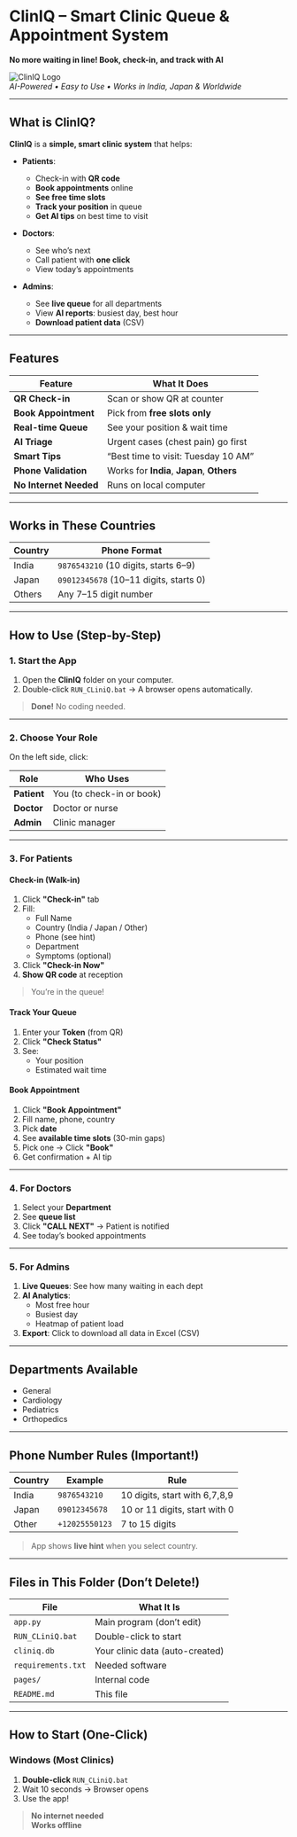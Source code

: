 # ClinIQ – Smart Clinic Queue & Appointment System  
**No more waiting in line! Book, check-in, and track with AI**

![ClinIQ Logo](https://via.placeholder.com/800x400.png?text=ClinIQ+Smart+Clinic)  
*AI-Powered • Easy to Use • Works in India, Japan & Worldwide*

---

## What is ClinIQ?

**ClinIQ** is a **simple, smart clinic system** that helps:

- **Patients**:  
  - Check-in with **QR code**  
  - **Book appointments** online  
  - **See free time slots**  
  - **Track your position** in queue  
  - **Get AI tips** on best time to visit  

- **Doctors**:  
  - See who’s next  
  - Call patient with **one click**  
  - View today’s appointments  

- **Admins**:  
  - See **live queue** for all departments  
  - View **AI reports**: busiest day, best hour  
  - **Download patient data** (CSV)

---

## Features

| Feature | What It Does |
|--------|-------------|
| **QR Check-in** | Scan or show QR at counter |
| **Book Appointment** | Pick from **free slots only** |
| **Real-time Queue** | See your position & wait time |
| **AI Triage** | Urgent cases (chest pain) go first |
| **Smart Tips** | “Best time to visit: Tuesday 10 AM” |
| **Phone Validation** | Works for **India**, **Japan**, **Others** |
| **No Internet Needed** | Runs on local computer |

---

## Works in These Countries

| Country | Phone Format |
|--------|-------------|
| India | `9876543210` (10 digits, starts 6–9) |
| Japan | `09012345678` (10–11 digits, starts 0) |
| Others | Any 7–15 digit number |

---

## How to Use (Step-by-Step)

### 1. **Start the App**

1. Open the **ClinIQ** folder on your computer.  
2. Double-click `RUN_CLiniQ.bat` → A browser opens automatically.  

> **Done!** No coding needed.

---

### 2. **Choose Your Role**

On the left side, click:

| Role | Who Uses |
|------|---------|
| **Patient** | You (to check-in or book) |
| **Doctor** | Doctor or nurse |
| **Admin** | Clinic manager |

---

### 3. **For Patients**

#### Check-in (Walk-in)
1. Click **"Check-in"** tab  
2. Fill:  
   - Full Name  
   - Country (India / Japan / Other)  
   - Phone (see hint)  
   - Department  
   - Symptoms (optional)  
3. Click **"Check-in Now"**  
4. **Show QR code** at reception  

> You’re in the queue!

#### Track Your Queue
1. Enter your **Token** (from QR)  
2. Click **"Check Status"**  
3. See:  
   - Your position  
   - Estimated wait time  

#### Book Appointment
1. Click **"Book Appointment"**  
2. Fill name, phone, country  
3. Pick **date**  
4. See **available time slots** (30-min gaps)  
5. Pick one → Click **"Book"**  
6. Get confirmation + AI tip  

---

### 4. **For Doctors**

1. Select your **Department**  
2. See **queue list**  
3. Click **"CALL NEXT"** → Patient is notified  
4. See today’s booked appointments  

---

### 5. **For Admins**

1. **Live Queues**: See how many waiting in each dept  
2. **AI Analytics**:  
   - Most free hour  
   - Busiest day  
   - Heatmap of patient load  
3. **Export**: Click to download all data in Excel (CSV)

---

## Departments Available

- General  
- Cardiology  
- Pediatrics  
- Orthopedics  

---

## Phone Number Rules (Important!)

| Country | Example | Rule |
|--------|--------|------|
| India | `9876543210` | 10 digits, start with 6,7,8,9 |
| Japan | `09012345678` | 10 or 11 digits, start with 0 |
| Other | `+12025550123` | 7 to 15 digits |

> App shows **live hint** when you select country.

---

## Files in This Folder (Don’t Delete!)

| File | What It Is |
|-----|-----------|
| `app.py` | Main program (don’t edit) |
| `RUN_CLiniQ.bat` | Double-click to start |
| `cliniq.db` | Your clinic data (auto-created) |
| `requirements.txt` | Needed software |
| `pages/` | Internal code |
| `README.md` | This file |

---

## How to Start (One-Click)

### Windows (Most Clinics)
1. **Double-click** `RUN_CLiniQ.bat`  
2. Wait 10 seconds → Browser opens  
3. Use the app!

> **No internet needed**  
> **Works offline**

